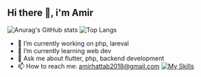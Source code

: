 ## Hi there 👋, i'm Amir 

![Anurag's GitHub stats](https://github-readme-stats.vercel.app/api?username=AmirtterK&theme=midnight-purple&show_icons=true)
![Top Langs](https://github-readme-stats.vercel.app/api/top-langs/?username=AmirtterK&layout=compact)
- 🔭 I’m currently working on php, lareval
- 🌱 I’m currently learning web dev 
- 💬 Ask me about flutter, php, backend development
- 📫 How to reach me: amirhattab2018@gmail.com
[![My Skills](https://skillicons.dev/icons?i=js,html,css,wasm&theme=light)](https://skillicons.dev)
